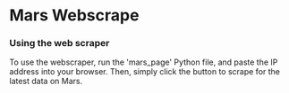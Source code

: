 # Mars Webscrape

### Using the web scraper
To use the webscraper, run the 'mars_page' Python file, and paste the IP address into your browser.  Then, simply click the button to scrape for the latest data on Mars.
